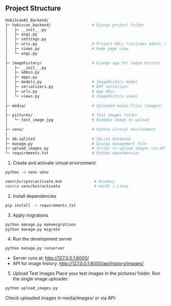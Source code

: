 ## Project Structure

```bash
HabiScanAI_Backend/
├─ habiscan_backend/                  # Django project folder
│   ├─ __init__.py
│   ├─ asgi.py
│   ├─ settings.py
│   ├─ urls.py                        # Project URLs (includes admin, API, root path)
│   ├─ views.py                       # Home page view
│   └─ wsgi.py
│
├─ imagehistory/                      # Django app for image history
│   ├─ __init__.py
│   ├─ admin.py
│   ├─ apps.py
│   ├─ models.py                      # ImageHistory model
│   ├─ serializers.py                 # DRF serializer
│   ├─ urls.py                        # App URLs
│   └─ views.py                       # ImageHistory views
│
├─ media/                             # Uploaded media files (images)
│
├─ pictures/                          # Test images folder
│   └─ test_image.jpg                 # Example image to upload
│
├─ venv/                              # Python virtual environment
│
├─ db.sqlite3                         # SQLite database
├─ manage.py                          # Django management file
├─ upload_images.py                   # Script to upload images via API
└─ requirements.txt                   # Python dependencies
```


1. Create and activate virtual environment
```bash
python -m venv venv
```
```bash
venv\Scripts\activate.bat              # Windows
source venv/bin/activate               # macOS / Linux
```

2. Install dependencies
```bash
pip install -r requirements.txt
```

3. Apply migrations
```bash
python manage.py makemigrations
python manage.py migrate
```

4. Run the development server
```bash
python manage.py runserver
```
- Server runs at: http://127.0.0.1:8000/
- API for image history: http://127.0.0.1:8000/api/history/images/

5. Upload Test Images
Place your test images in the pictures/ folder.
Run the single image uploader:
```bash
python upload_images.py
```
Check uploaded images in media/images/ or via API:
